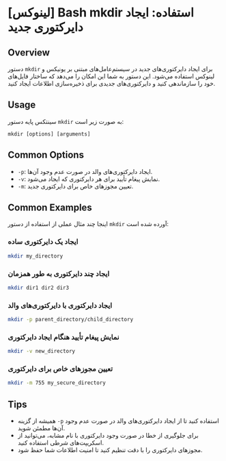 # [لینوکس] Bash mkdir استفاده: ایجاد دایرکتوری جدید

## Overview
دستور `mkdir` برای ایجاد دایرکتوری‌های جدید در سیستم‌عامل‌های مبتنی بر یونیکس و لینوکس استفاده می‌شود. این دستور به شما این امکان را می‌دهد که ساختار فایل‌های خود را سازماندهی کنید و دایرکتوری‌های جدیدی برای ذخیره‌سازی اطلاعات ایجاد کنید.

## Usage
سینتکس پایه دستور `mkdir` به صورت زیر است:

```
mkdir [options] [arguments]
```

## Common Options
- `-p`: ایجاد دایرکتوری‌های والد در صورت عدم وجود آن‌ها.
- `-v`: نمایش پیغام تأیید برای هر دایرکتوری که ایجاد می‌شود.
- `-m`: تعیین مجوزهای خاص برای دایرکتوری جدید.

## Common Examples
اینجا چند مثال عملی از استفاده از دستور `mkdir` آورده شده است:

### ایجاد یک دایرکتوری ساده
```bash
mkdir my_directory
```

### ایجاد چند دایرکتوری به طور همزمان
```bash
mkdir dir1 dir2 dir3
```

### ایجاد دایرکتوری با دایرکتوری‌های والد
```bash
mkdir -p parent_directory/child_directory
```

### نمایش پیغام تأیید هنگام ایجاد دایرکتوری
```bash
mkdir -v new_directory
```

### تعیین مجوزهای خاص برای دایرکتوری
```bash
mkdir -m 755 my_secure_directory
```

## Tips
- همیشه از گزینه `-p` استفاده کنید تا از ایجاد دایرکتوری‌های والد در صورت عدم وجود آن‌ها مطمئن شوید.
- برای جلوگیری از خطا در صورت وجود دایرکتوری با نام مشابه، می‌توانید از اسکریپت‌های شرطی استفاده کنید.
- مجوزهای دایرکتوری را با دقت تنظیم کنید تا امنیت اطلاعات شما حفظ شود.